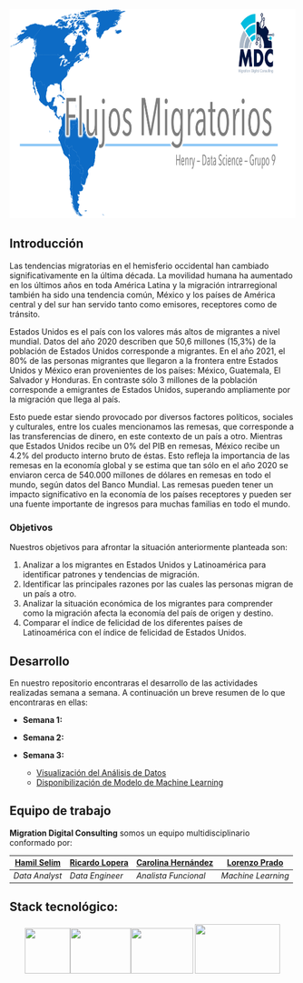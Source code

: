 <p align="center">
   <img width="800" height="368" src="img/main.png">
   </p>

## Introducción
Las tendencias migratorias en el hemisferio occidental han cambiado significativamente en la última década. La movilidad humana ha aumentado en los últimos años en toda América Latina y la migración intrarregional también ha sido una tendencia común, México y los países de América central y del sur han servido tanto como emisores, receptores como de tránsito.

Estados Unidos es el país con los valores más altos de migrantes a nivel mundial. Datos del año 2020 describen que 50,6 millones (15,3%) de la población de Estados Unidos corresponde a migrantes. En el año 2021, el 80% de las personas migrantes que llegaron a la frontera entre Estados Unidos y México eran provenientes de los países: México, Guatemala, El Salvador y Honduras. En contraste sólo 3 millones de la población corresponde a emigrantes de Estados Unidos, superando ampliamente por la migración que llega al país.

Esto puede estar siendo provocado por diversos factores políticos, sociales y culturales, entre los cuales mencionamos las remesas, que corresponde a las transferencias de dinero, en este contexto de un país a otro. Mientras que Estados Unidos recibe un 0% del PIB en remesas, México recibe un 4.2% del producto interno bruto de éstas. Esto refleja la importancia de las remesas en la economía global y se estima que tan sólo en el año 2020 se enviaron cerca de 540.000 millones de dólares en remesas en todo el mundo, según datos del Banco Mundial. Las remesas pueden tener un impacto significativo en la economía de los países receptores y pueden ser una fuente importante de ingresos para muchas familias en todo el mundo.

### Objetivos
Nuestros objetivos para afrontar la situación anteriormente planteada son:
1. Analizar a los migrantes en Estados Unidos y Latinoamérica para identificar patrones y tendencias de migración.
2. Identificar las principales razones por las cuales las personas migran de un país a otro.
3. Analizar la situación económica de los migrantes para comprender como la migración afecta la economía del país de origen y destino.
4. Comparar el índice de felicidad de los diferentes países de Latinoamérica con el índice de felicidad de Estados Unidos.

## Desarrollo 
En nuestro repositorio encontraras el desarrollo de las actividades realizadas semana a semana. A continuación un breve resumen de lo que encontraras en ellas:
+ **Semana 1:** 
+ **Semana 2:** 
+ **Semana 3:** 

   - [Visualización del Análisis de Datos](https://app.powerbi.com/reportEmbed?reportId=581a568a-031e-4a5f-ac3b-855c0745e528&autoAuth=true&ctid=c9553b71-e9f5-4264-9080-f30bc2ddf506)
   - [Disponibilización de Modelo de Machine Learning](https://gvbrilo-streamlit-app--principal-72ejtx.streamlit.app/)

## Equipo de trabajo
**Migration Digital Consulting** somos un equipo multidisciplinario conformado por:

<p align="center">

|[Hamil Selim](https://www.linkedin.com/in/hamil-balverdi/)  | [Ricardo Lopera](https://www.linkedin.com/in/ricardo-lopera-márquez-839602276/) | [Carolina Hernández](https://www.linkedin.com/in/carolinahernandezbarra/)  | [Lorenzo Prado](https://github.com/gvbrilo)  |
|---|---|---|---|
|_Data Analyst_|_Data Engineer_  |_Analista Funcional_|_Machine Learning_|

</p>

## Stack tecnológico:
<p align="center">
   <img width="80" height="80" src="https://cdn.icon-icons.com/icons2/1381/PNG/512/python_94570.png"><img width="107" height="80" src="https://connect.nuxeo.com/nuxeo/site/marketplace/package/amazon-s3-online-storage/screenshot/1/img.png"><img width="110" height="80" src="https://dotnet.microsoft.com/blob-assets/images/customers/power-bi.png">
   <img width="150" height="87" src="https://streamlit.io/images/brand/streamlit-logo-primary-colormark-darktext.png">
   </p>
   
